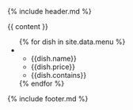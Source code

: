 {% include header.md %}
	<section class="content">
		{{ content }}
	</section>
	<section class="menu">
		<ul>
		{% for dish in site.data.menu %}
			<li>
				<ul class="dish">
					<li class="name">{{dish.name}}</li>
					<li class="price">{{dish.price}}</li>
					<li class="contains">{{dish.contains}}</li>
				</ul>
			</li>
		{% endfor %}
		</ul>
	</section>
<!-- 	<pre>
{% for dish in site.data.menu %}
{{ dish }}
{% endfor %}
	</pre> -->
{% include footer.md %}
